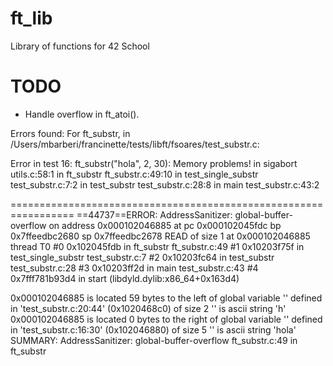 # ft_lib
Library of functions for 42 School

# TODO
- Handle overflow in ft_atoi().

Errors found:
For ft_substr, in /Users/mbarberi/francinette/tests/libft/fsoares/test_substr.c:

Error in test 16: ft_substr("hola", 2, 30): Memory problems!
     in sigabort utils.c:58:1
     in ft_substr ft_substr.c:49:10
     in test_single_substr test_substr.c:7:2
     in test_substr test_substr.c:28:8
     in main test_substr.c:43:2

=================================================================
==44737==ERROR: AddressSanitizer: global-buffer-overflow on address 0x000102046885 at pc 0x000102045fdc bp 0x7ffeedbc2680 sp 0x7ffeedbc2678
READ of size 1 at 0x000102046885 thread T0
    #0 0x102045fdb in ft_substr ft_substr.c:49
    #1 0x10203f75f in test_single_substr test_substr.c:7
    #2 0x10203fc64 in test_substr test_substr.c:28
    #3 0x10203ff2d in main test_substr.c:43
    #4 0x7fff781b93d4 in start (libdyld.dylib:x86_64+0x163d4)

0x000102046885 is located 59 bytes to the left of global variable '<string literal>' defined in 'test_substr.c:20:44' (0x1020468c0) of size 2
  '<string literal>' is ascii string 'h'
0x000102046885 is located 0 bytes to the right of global variable '<string literal>' defined in 'test_substr.c:16:30' (0x102046880) of size 5
  '<string literal>' is ascii string 'hola'
SUMMARY: AddressSanitizer: global-buffer-overflow ft_substr.c:49 in ft_substr
